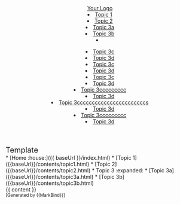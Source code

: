 <head-bottom>
  <link rel="stylesheet" href="{{baseUrl}}/stylesheets/main.css">
</head-bottom>

<header fixed>
  <navbar type="dark">
    <a slot="brand" href="{{baseUrl}}/index.html" title="Home" class="navbar-brand">Your Logo</a>
    <li><a href="{{baseUrl}}/contents/topic1.html" class="nav-link">Topic 1</a></li>
    <li><a href="{{baseUrl}}/contents/topic2.html" class="nav-link">Topic 2</a></li>
    <dropdown header="Topic 3" class="nav-link">
      <li><a href="{{baseUrl}}/contents/topic3a.html" class="dropdown-item">Topic 3a</a></li>
      <li><a href="{{baseUrl}}/contents/topic3b.html" class="dropdown-item">Topic 3b</a></li>
    </dropdown>
    <li slot="right">
      <form class="navbar-form">
        <searchbar :data="searchData" placeholder="Search" :on-hit="searchCallback" menu-align-right></searchbar>
      </form>
    </li>
    <dropdown header="Topic 3" class="nav-link">
      <li><a href="{{baseUrl}}/contents/topic3a.html" class="dropdown-item">Topic 3c</a></li>
      <li><a href="{{baseUrl}}/contents/topic3b.html" class="dropdown-item">Topic 3d</a></li>
      <dropdown header="Topic 3" class="nav-link">
        <li><a href="{{baseUrl}}/contents/topic3a.html" class="dropdown-item">Topic 3c</a></li>
        <li><a href="{{baseUrl}}/contents/topic3b.html" class="dropdown-item">Topic 3d</a></li>
        <dropdown header="Topic 3" class="nav-link">
          <li><a href="{{baseUrl}}/contents/topic3a.html" class="dropdown-item">Topic 3c</a></li>
          <li><a href="{{baseUrl}}/contents/topic3b.html" class="dropdown-item">Topic 3d</a></li>
          <dropdown header="Topic 3" class="nav-link">
            <li><a href="{{baseUrl}}/contents/topic3a.html" class="dropdown-item">Topic 3ccccccccc</a></li>
            <li><a href="{{baseUrl}}/contents/topic3b.html" class="dropdown-item">Topic 3d</a></li>
            <dropdown header="Topic 3" class="nav-link">
              <li><a href="{{baseUrl}}/contents/topic3a.html" class="dropdown-item">Topic 3cccccccccccccccccccccccs</a></li>
              <li><a href="{{baseUrl}}/contents/topic3b.html" class="dropdown-item">Topic 3d</a></li>
              <dropdown header="Topic 3" class="nav-link">
                <li><a href="{{baseUrl}}/contents/topic3a.html" class="dropdown-item">Topic 3ccccccccc</a></li>
                <li><a href="{{baseUrl}}/contents/topic3b.html" class="dropdown-item">Topic 3d</a></li>
              </dropdown>
            </dropdown>
          </dropdown>
        </dropdown>
      </dropdown>
    </dropdown>
  </navbar>
</header>

<div id="flex-body">
  <nav id="site-nav" class="fixed-header-padding">
    <div class="site-nav-top">
      <div class="font-weight-bold mb-2" style="font-size: 1.25rem;">Template</div>
    </div>
    <div class="nav-component slim-scroll">
      <site-nav>
* [Home :house:]({{ baseUrl }}/index.html)
* [Topic 1]({{baseUrl}}/contents/topic1.html)
* [Topic 2]({{baseUrl}}/contents/topic2.html)
* Topic 3 :expanded:
  * [Topic 3a]({{baseUrl}}/contents/topic3a.html)
  * [Topic 3b]({{baseUrl}}/contents/topic3b.html)
      </site-nav>
    </div>
  </nav>
  <div id="content-wrapper" class="fixed-header-padding">
    {{ content }}
  </div>
  <nav id="page-nav" class="fixed-header-padding">
    <div class="nav-component slim-scroll">
      <page-nav />
    </div>
  </nav>
</div>

<footer>
  <!-- Support MarkBind by including a link to us on your landing page! -->
  <div class="text-center">
    <small>[Generated by {{MarkBind}}]</small>
  </div>
</footer>
